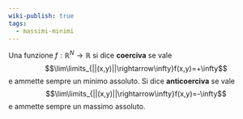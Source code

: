 ```yaml
---
wiki-publish: true
tags:
  - massimi-minimi
---
```

Una funzione $f:\mathbb{R}^{N}\rightarrow\mathbb{R}$ si dice **coerciva** se vale
$$\lim\limits_{||(x,y)||\rightarrow\infty}f(x,y)=+\infty$$
e ammette sempre un minimo assoluto.
Si dice **anticoerciva** se vale
$$\lim\limits_{||(x,y)||\rightarrow\infty}f(x,y)=-\infty$$
e ammette sempre un massimo assoluto.